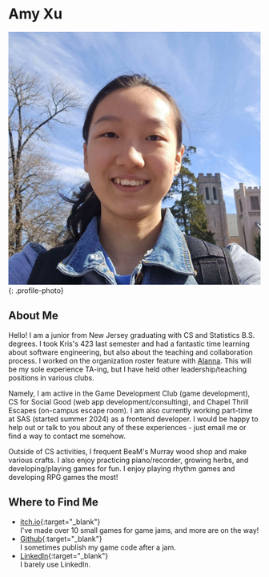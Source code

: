 # Amy Xu

![Amy Xu Photo](../profile_photos/axu1.jpg){: .profile-photo}

## About Me

Hello! I am a junior from New Jersey graduating with CS and Statistics B.S. degrees. I took Kris's 423 last semester and had a fantastic time learning about software engineering, but also about the teaching and collaboration process. I worked on the organization roster feature with [Alanna](./alanna26_about.md). This will be my sole experience TA-ing, but I have held other leadership/teaching positions in various clubs.

Namely, I am active in the Game Development Club (game development), CS for Social Good (web app development/consulting), and Chapel Thrill Escapes (on-campus escape room). I am also currently working part-time at SAS (started summer 2024) as a frontend developer. I would be happy to help out or talk to you about any of these experiences - just email me or find a way to contact me somehow.

Outside of CS activities, I frequent BeaM's Murray wood shop and make various crafts. I also enjoy practicing piano/recorder, growing herbs, and developing/playing games for fun. I enjoy playing rhythm games and developing RPG games the most!

## Where to Find Me

<div class="grid cards" markdown>

- [itch.io](https://kobkiet.itch.io){:target="\_blank"}  
I've made over 10 small games for game jams, and more are on the way!
- [Github](https://github.com/axu-1){:target="\_blank"}  
I sometimes publish my game code after a jam.
- [LinkedIn](https://www.linkedin.com/in/axu1/){:target="\_blank"}  
I barely use LinkedIn.

</div>
